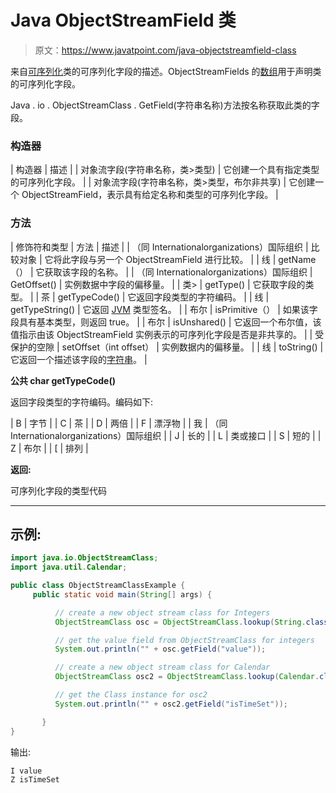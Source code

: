 # Java ObjectStreamField 类

> 原文：<https://www.javatpoint.com/java-objectstreamfield-class>

来自[可序列化](serialization-in-java)类的可序列化字段的描述。ObjectStreamFields 的[数组](array-in-java)用于声明类的可序列化字段。

Java . io . ObjectStreamClass . GetField(字符串名称)方法按名称获取此类的字段。

### 构造器

| 构造器 | 描述 |
| 对象流字段(字符串名称，类>类型) | 它创建一个具有指定类型的可序列化字段。 |
| 对象流字段(字符串名称，类>类型，布尔非共享) | 它创建一个 ObjectStreamField，表示具有给定名称和类型的可序列化字段。 |

### 方法

| 修饰符和类型 | 方法 | 描述 |
| （同 Internationalorganizations）国际组织 | 比较对象 | 它将此字段与另一个 ObjectStreamField 进行比较。 |
| 线 | getName（） | 它获取该字段的名称。 |
| （同 Internationalorganizations）国际组织 | GetOffset() | 实例数据中字段的偏移量。 |
| 类> | getType() | 它获取字段的类型。 |
| 茶 | getTypeCode() | 它返回字段类型的字符编码。 |
| 线 | getTypeString() | 它返回 [JVM](internal-details-of-jvm) 类型签名。 |
| 布尔 | isPrimitive（） | 如果该字段具有基本类型，则返回 true。 |
| 布尔 | isUnshared() | 它返回一个布尔值，该值指示由该 ObjectStreamField 实例表示的可序列化字段是否是非共享的。 |
| 受保护的空隙 | setOffset（int offset） | 实例数据内的偏移量。 |
| 线 | toString() | 它返回一个描述该字段的[字符串](java-string)。 |

**公共 char getTypeCode()**

返回字段类型的字符编码。编码如下:

| B | 字节 |
| C | 茶 |
| D | 两倍 |
| F | 漂浮物 |
| 我 | （同 Internationalorganizations）国际组织 |
| J | 长的 |
| L | 类或接口 |
| S | 短的 |
| Z | 布尔 |
| [ | 排列 |

**返回:**

可序列化字段的类型代码

* * *

## 示例:

```java
import java.io.ObjectStreamClass;
import java.util.Calendar;

public class ObjectStreamClassExample {
	 public static void main(String[] args) {

	      // create a new object stream class for Integers
	      ObjectStreamClass osc = ObjectStreamClass.lookup(String.class);

	      // get the value field from ObjectStreamClass for integers
	      System.out.println("" + osc.getField("value"));

	      // create a new object stream class for Calendar
	      ObjectStreamClass osc2 = ObjectStreamClass.lookup(Calendar.class);

	      // get the Class instance for osc2
	      System.out.println("" + osc2.getField("isTimeSet"));

	   }
}

```

输出:

```java
I value
Z isTimeSet

```